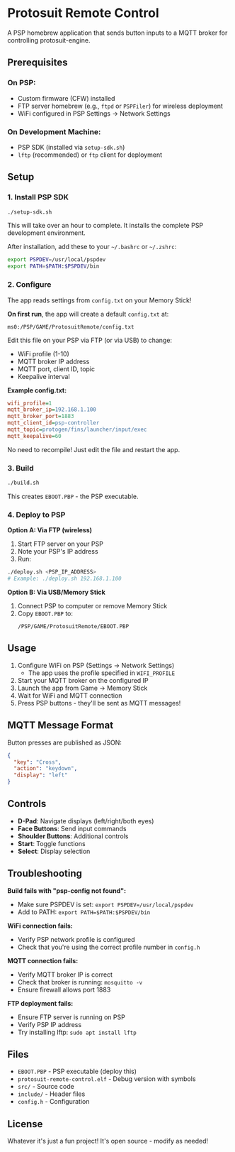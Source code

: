 # Protosuit Remote Control

A PSP homebrew application that sends button inputs to a MQTT broker for controlling protosuit-engine.

## Prerequisites

### On PSP:
- Custom firmware (CFW) installed
- FTP server homebrew (e.g., `ftpd` or `PSPFiler`) for wireless deployment
- WiFi configured in PSP Settings → Network Settings

### On Development Machine:
- PSP SDK (installed via `setup-sdk.sh`)
- `lftp` (recommended) or `ftp` client for deployment

## Setup

### 1. Install PSP SDK

```bash
./setup-sdk.sh
```

This will take over an hour to complete. It installs the complete PSP development environment.

After installation, add these to your `~/.bashrc` or `~/.zshrc`:

```bash
export PSPDEV=/usr/local/pspdev
export PATH=$PATH:$PSPDEV/bin
```

### 2. Configure

The app reads settings from `config.txt` on your Memory Stick!

**On first run**, the app will create a default `config.txt` at:
```
ms0:/PSP/GAME/ProtosuitRemote/config.txt
```

Edit this file on your PSP via FTP (or via USB) to change:
- WiFi profile (1-10)
- MQTT broker IP address
- MQTT port, client ID, topic
- Keepalive interval

**Example config.txt:**
```ini
wifi_profile=1
mqtt_broker_ip=192.168.1.100
mqtt_broker_port=1883
mqtt_client_id=psp-controller
mqtt_topic=protogen/fins/launcher/input/exec
mqtt_keepalive=60
```

No need to recompile! Just edit the file and restart the app.

### 3. Build

```bash
./build.sh
```

This creates `EBOOT.PBP` - the PSP executable.

### 4. Deploy to PSP

**Option A: Via FTP (wireless)**

1. Start FTP server on your PSP
2. Note your PSP's IP address
3. Run:

```bash
./deploy.sh <PSP_IP_ADDRESS>
# Example: ./deploy.sh 192.168.1.100
```

**Option B: Via USB/Memory Stick**

1. Connect PSP to computer or remove Memory Stick
2. Copy `EBOOT.PBP` to:
   ```
   /PSP/GAME/ProtosuitRemote/EBOOT.PBP
   ```

## Usage

1. Configure WiFi on PSP (Settings → Network Settings)
   - The app uses the profile specified in `WIFI_PROFILE`
2. Start your MQTT broker on the configured IP
3. Launch the app from Game → Memory Stick
4. Wait for WiFi and MQTT connection
5. Press PSP buttons - they'll be sent as MQTT messages!

## MQTT Message Format

Button presses are published as JSON:

```json
{
  "key": "Cross",
  "action": "keydown",
  "display": "left"
}
```

## Controls

- **D-Pad**: Navigate displays (left/right/both eyes)
- **Face Buttons**: Send input commands
- **Shoulder Buttons**: Additional controls
- **Start**: Toggle functions
- **Select**: Display selection

## Troubleshooting

**Build fails with "psp-config not found":**
- Make sure PSPDEV is set: `export PSPDEV=/usr/local/pspdev`
- Add to PATH: `export PATH=$PATH:$PSPDEV/bin`

**WiFi connection fails:**
- Verify PSP network profile is configured
- Check that you're using the correct profile number in `config.h`

**MQTT connection fails:**
- Verify MQTT broker IP is correct
- Check that broker is running: `mosquitto -v`
- Ensure firewall allows port 1883

**FTP deployment fails:**
- Ensure FTP server is running on PSP
- Verify PSP IP address
- Try installing lftp: `sudo apt install lftp`

## Files

- `EBOOT.PBP` - PSP executable (deploy this)
- `protosuit-remote-control.elf` - Debug version with symbols
- `src/` - Source code
- `include/` - Header files
- `config.h` - Configuration

## License

Whatever it's just a fun project!
It's open source - modify as needed!
